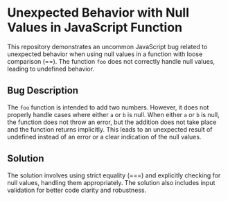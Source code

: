 # Unexpected Behavior with Null Values in JavaScript Function

This repository demonstrates an uncommon JavaScript bug related to unexpected behavior when using null values in a function with loose comparison (==). The function `foo` does not correctly handle null values, leading to undefined behavior. 

## Bug Description

The `foo` function is intended to add two numbers. However, it does not properly handle cases where either `a` or `b` is null. When either `a` or `b` is null, the function does not throw an error, but the addition does not take place and the function returns implicitly. This leads to an unexpected result of undefined instead of an error or a clear indication of the null values. 

## Solution

The solution involves using strict equality (===) and explicitly checking for null values, handling them appropriately. The solution also includes input validation for better code clarity and robustness.